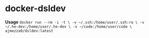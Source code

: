 # docker-dsldev

**Usage**
`
docker run --rm -i -t \
    -v ~/.ssh:/home/user/.ssh:ro \
    -v ~/.he-dev:/home/user/.he-dev \
    -v ~/code:/home/user/code \
    ajmezza9/dsldev:latest
`
